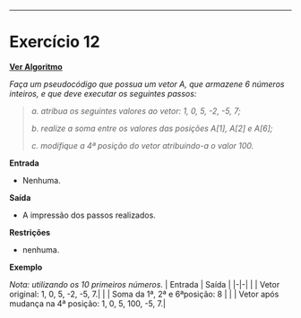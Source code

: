 ---
# Exercício 12

[**Ver Algoritmo**](Algoritmo12.md)

 *Faça um pseudocódigo que possua um vetor A, que armazene 6 números inteiros, e que deve executar os seguintes passos:*

>*a. atribua os seguintes valores ao vetor: 1, 0, 5, -2, -5, 7;*
>
>*b. realize a soma entre os valores das posições A[1], A[2] e A[6];*
>
>*c. modifique a 4ª posição do vetor atribuindo-a o valor 100.*

**Entrada**

- Nenhuma.

**Saída**

- A impressão dos passos realizados.

**Restrições**

- nenhuma.

**Exemplo**

*Nota: utilizando os 10 primeiros números.*
| Entrada | Saída |
|-|-|
| | Vetor original: 1, 0, 5, -2, -5, 7.|
| | Soma da 1ª, 2ª e 6ªposição: 8 |
| | Vetor após mudança na 4ª posição: 1, 0, 5, 100, -5, 7.|
